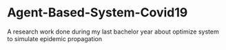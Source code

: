 # Agent-Based-System-Covid19
A research work done during my last bachelor year about optimize system to simulate epidemic propagation
